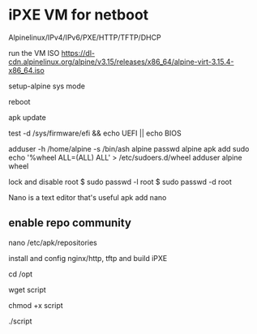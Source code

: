# iPXE VM for netboot
Alpinelinux/IPv4/IPv6/PXE/HTTP/TFTP/DHCP

run the VM ISO https://dl-cdn.alpinelinux.org/alpine/v3.15/releases/x86_64/alpine-virt-3.15.4-x86_64.iso

setup-alpine sys mode

reboot

apk update

test -d /sys/firmware/efi && echo UEFI || echo BIOS

adduser -h /home/alpine -s /bin/ash alpine
passwd alpine
apk add sudo 
echo '%wheel ALL=(ALL) ALL' > /etc/sudoers.d/wheel 
adduser alpine wheel

lock and disable root
$ sudo passwd -l root
$ sudo passwd -d root

Nano is a text editor that's useful
apk add nano
## enable repo community
nano /etc/apk/repositories

install and config nginx/http, tftp and build iPXE

cd /opt

wget script

chmod +x script

./script
